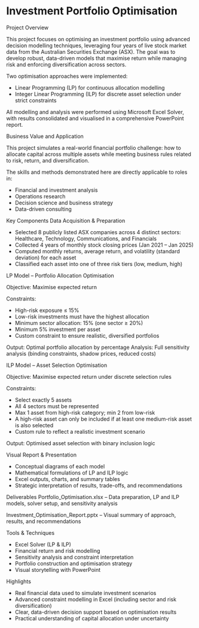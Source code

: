 # Investment Portfolio Optimisation

Project Overview

This project focuses on optimising an investment portfolio using advanced decision modelling techniques, leveraging four years of live stock market data from the Australian Securities Exchange (ASX). The goal was to develop robust, data-driven models that maximise return while managing risk and enforcing diversification across sectors.

Two optimisation approaches were implemented:

- Linear Programming (LP) for continuous allocation modelling
- Integer Linear Programming (ILP) for discrete asset selection under strict constraints

All modelling and analysis were performed using Microsoft Excel Solver, with results consolidated and visualised in a comprehensive PowerPoint report.

Business Value and Application

This project simulates a real-world financial portfolio challenge: how to allocate capital across multiple assets while meeting business rules related to risk, return, and diversification.

The skills and methods demonstrated here are directly applicable to roles in:
- Financial and investment analysis
- Operations research
- Decision science and business strategy
- Data-driven consulting

Key Components
Data Acquisition & Preparation
- Selected 8 publicly listed ASX companies across 4 distinct sectors: Healthcare, Technology, Communications, and Financials
- Collected 4 years of monthly stock closing prices (Jan 2021 – Jan 2025)
- Computed monthly returns, average return, and volatility (standard deviation) for each asset
- Classified each asset into one of three risk tiers (low, medium, high)

LP Model – Portfolio Allocation Optimisation

Objective: Maximise expected return

Constraints:
- High-risk exposure ≤ 15%
- Low-risk investments must have the highest allocation
- Minimum sector allocation: 15% (one sector ≥ 20%)
- Minimum 5% investment per asset
- Custom constraint to ensure realistic, diversified portfolios

Output: Optimal portfolio allocation by percentage
Analysis: Full sensitivity analysis (binding constraints, shadow prices, reduced costs)

ILP Model – Asset Selection Optimisation

Objective: Maximise expected return under discrete selection rules

Constraints:
- Select exactly 5 assets
- All 4 sectors must be represented
- Max 1 asset from high-risk category; min 2 from low-risk
- A high-risk asset can only be included if at least one medium-risk asset is also selected
- Custom rule to reflect a realistic investment scenario

Output: Optimised asset selection with binary inclusion logic

Visual Report & Presentation
- Conceptual diagrams of each model
- Mathematical formulations of LP and ILP logic
- Excel outputs, charts, and summary tables
- Strategic interpretation of results, trade-offs, and recommendations

Deliverables
Portfolio_Optimisation.xlsx – Data preparation, LP and ILP models, solver setup, and sensitivity analysis

Investment_Optimisation_Report.pptx – Visual summary of approach, results, and recommendations

Tools & Techniques
- Excel Solver (LP & ILP)
- Financial return and risk modelling
- Sensitivity analysis and constraint interpretation
- Portfolio construction and optimisation strategy
- Visual storytelling with PowerPoint

Highlights
- Real financial data used to simulate investment scenarios
- Advanced constraint modelling in Excel (including sector and risk diversification)
- Clear, data-driven decision support based on optimisation results
- Practical understanding of capital allocation under uncertainty




